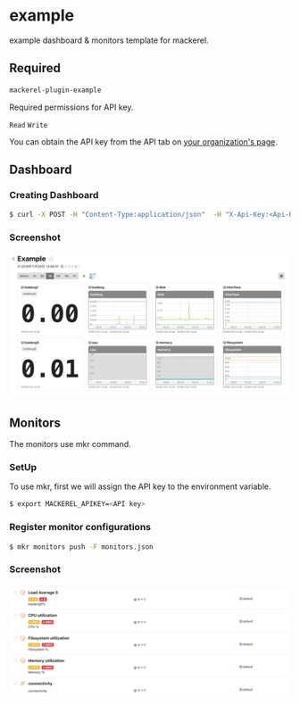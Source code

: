 # example

example dashboard & monitors template for mackerel.

## Required

```bash
mackerel-plugin-example
```

Required permissions for API key.

`Read` `Write`

You can obtain the API key from the API tab on [your organization's page](https://mackerel.io/my?tab=apikeys).

## Dashboard

### Creating Dashboard

```bash
$ curl -X POST -H "Content-Type:application/json"  -H "X-Api-Key:<Api-Key>" https://api.mackerelio.com/api/v0/dashboards -d @dashboard.json
```

### Screenshot

![Screenshot](docs/images/dashboard.png)

## Monitors

The monitors use mkr command.

### SetUp

To use mkr, first we will assign the API key to the environment variable.

```bash
$ export MACKEREL_APIKEY=<API key>
```

### Register monitor configurations

```bash
$ mkr monitors push -F monitors.json
```

### Screenshot

![Screenshot](./docs/images/monitors.png)

